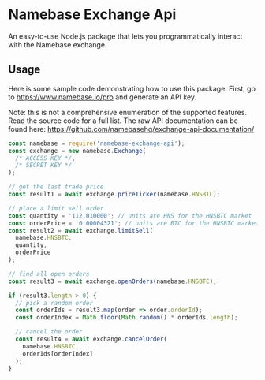 Namebase Exchange Api
==

An easy-to-use Node.js package that lets you programmatically interact with the Namebase exchange.

## Usage

Here is some sample code demonstrating how to use this package. First, go to https://www.namebase.io/pro and generate an API key.

Note: this is not a comprehensive enumeration of the supported features. Read the source code for a full list. The raw API documentation can be found here: https://github.com/namebasehq/exchange-api-documentation/

```javascript
const namebase = require('namebase-exchange-api');
const exchange = new namebase.Exchange(
  /* ACCESS KEY */,
  /* SECRET KEY */
);

// get the last trade price
const result1 = await exchange.priceTicker(namebase.HNSBTC);

// place a limit sell order
const quantity = '112.010000'; // units are HNS for the HNSBTC market
const orderPrice = '0.00004321'; // units are BTC for the HNSBTC market
const result2 = await exchange.limitSell(
  namebase.HNSBTC,
  quantity,
  orderPrice
);

// find all open orders
const result3 = await exchange.openOrders(namebase.HNSBTC);

if (result3.length > 0) {
  // pick a random order
  const orderIds = result3.map(order => order.orderId);
  const orderIndex = Math.floor(Math.random() * orderIds.length);

  // cancel the order
  const result4 = await exchange.cancelOrder(
    namebase.HNSBTC,
    orderIds[orderIndex]
  );
}
```
